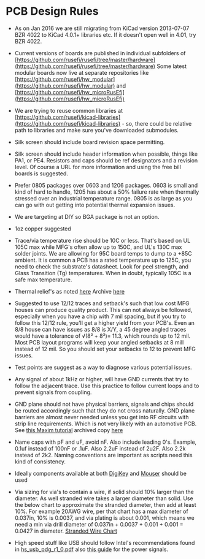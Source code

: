 # PCB Design Rules

* As on Jan 2016 we are still migrating from KiCad version 2013-07-07 BZR 4022 to KiCad 4.0.1+ libraries etc. If it doesn't open well in 4.01, try BZR 4022.
* Current versions of boards are published in individual subfolders of [https://github.com/rusefi/rusefi/tree/master/hardware](https://github.com/rusefi/rusefi/tree/master/hardware)
Some latest modular boards now live at separate repositories like [https://github.com/rusefi/hw_modular](https://github.com/rusefi/hw_modular) and [https://github.com/rusefi/hw_microRusEfi](https://github.com/rusefi/hw_microRusEfi)

* We are trying to reuse common libraries at [https://github.com/rusefi/kicad-libraries](https://github.com/rusefi/kicad-libraries) - so, there could be relative path to libraries and make sure you've downloaded submodules.
* Silk screen should include board revision space permitting.
* Silk screen should include header information when possible, things like PA1, or PE4. Resistors and caps should be ref designators and a revision level. Of course a URL for more information and using the free bill boards is suggested.
* Prefer 0805 packages over 0603 and 1206 packages. 0603 is small and kind of hard to handle, 1205 has about a 50% failure rate when thermally stressed over an industrial temperature range. 0805 is as large as you can go with out getting into potential thermal expansion issues.
* We are targeting at DIY so BGA package is not an option.
* 1oz copper suggested
* Trace/via temperature rise should be 10C or less. That's based on UL 105C max while MFG's often allow up to 150C, and UL's 130C max solder joints. We are allowing for 95C board temps to dump to a +85C ambient. It is common a PCB has a rated temperature up to 125C, you need to check the substrate's datasheet. Look for peel strength, and Glass Transition (Tg) temperatures. When in doubt, typically 105C is a safe max temperature.  
* Thermal relief's as noted [here](https://web.pa.msu.edu/hep/atlas/l1calo/hub/hardware/components/power/synqor_thermal_relief_study.pdf) Archive [here](PDFs/Synqor_thermal_relief_study.pdf)
* Suggested to use 12/12 traces and setback's such that low cost MFG houses can produce quality product. This can not always be followed, especially when you have a chip with 7 mil spacing, but if you try to follow this 12/12 rule, you'll get a higher yield from your PCB's. Even an 8/8 house can have issues as 8/8 is X/Y, a 45 degree angled traces would have a tolerance of &radic;(8&sup2; + 8&sup2;)= 11.3, which rounds up to 12 mil. Most PCB layout programs will keep your angled setbacks at 8 mill instead of 12 mil. So you should set your setbacks to 12 to prevent MFG issues.
* Test points are suggest as a way to diagnose various potential issues.
* Any signal of about 1kHz or higher, will have GND currents that try to follow the adjacent trace. Use this practice to follow current loops and to prevent signals from coupling.
* GND plane should not have physical barriers, signals and chips should be routed accordingly such that they do not cross naturally. GND plane barriers are almost never needed unless you get into RF circuits with strip line requirements. Which is not very likely with an automotive PCB. See [this Maxim tutorial](http://www.maximintegrated.com/en/app-notes/index.mvp/id/5450) archived copy [here](PDFs/Successful_PCB_Grounding_with_Mixed-Signal_Chips_-_Follow_the_Path_of_Least_Impedance_-_Tutorial_-_Maxim.pdf)
* Name caps with pF and uF, avoid nF. Also include leading 0's. Example, 0.1uf instead of 100nF or .1uF. Also 2.2uF instead of 2u2F. Also 2.2k instead of 2k2. Naming conventions are important as scripts need this kind of consistency.
* Ideally components available at both [DigiKey](http://digikey.com/) and [Mouser](http://www.mouser.com/) should be used
* Via sizing for via's to contain a wire, if solid should 10% larger than the diameter. As well stranded wire takes a larger diameter than solid. Use the below chart to approximate the stranded diameter, then add at least 10%. For example 20AWG wire, per that chart has a max diameter of 0.037in, 10% is 0.0037, and via plating is about 0.001, which means we need a min via drill diameter of 0.037in + 0.0037 + 0.001 + 0.001 = 0.0427 in diameter.  [Stranded Wire Chart](PDFs/Stranded_Wire_Chart.pdf)
* High speed stuff like USB should follow Intel's recommendations found in [hs_usb_pdg_r1_0.pdf](PDFs/Hs_usb_pdg_r1_0_zjnjtx.pdf) also [this guide](PDFs/Power_delivery_motherboards.pdf) for the power signals.
